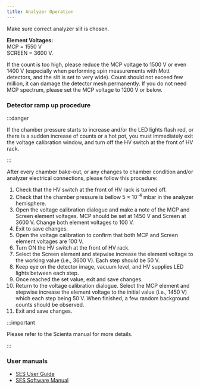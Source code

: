 ```yaml
---
title: Analyzer Operation
---
```


Make sure correct analyzer slit is chosen.

**Element Voltages:** <br/>
MCP = 1550 V <br/>
SCREEN = 3600 V.

If the count is too high, please reduce the MCP voltage to 1500 V or even 1400 V
(especially when performing spin measurements with Mott detectors, and the slit
is set to very wide). Count should not exceed few million, it can damage the
detector mesh permanently. If you do not need MCP spectrum, please set the MCP
voltage to 1200 V or below.

### Detector ramp up procedure

:::danger

If the chamber pressure starts to increase and/or the LED lights flash red, or
there is a sudden increase of counts or a hot pot, you must immediately exit the
voltage calibration window, and turn off the HV switch at the front of HV rack.

:::

After every chamber bake-out, or any changes to chamber condition and/or
analyzer electrical connections, please follow this procedure:

1. Check that the HV switch at the front of HV rack is turned off.
2. Check that the chamber pressure is bellow 5&nbsp;×&nbsp;10<sup>-4</sup> mbar
in the analyzer hemisphere.
3. Open the voltage calibration dialogue and make a note of the MCP and Screen
element voltages. MCP should be set at 1450&nbsp;V and Screen at 3600&nbsp;V.
Change both element voltages to 100&nbsp;V.
4. Exit to save changes.
5. Open the voltage calibration to confirm that both MCP and Screen element
voltages are 100&nbsp;V.
6. Turn ON the HV switch at the front of HV rack.
7. Select the Screen element and stepwise increase the element voltage to the
working value (i.e., 3600&nbsp;V). Each step should be 50&nbsp;V.
8. Keep eye on the detector image, vacuum level, and HV supplies LED lights
between each step.
9. Once reached the set value, exit and save changes.
10. Return to the voltage calibration dialogue. Select the MCP element and
stepwise increase the element voltage to the initial value (i.e., 1450&nbsp;V)
which each step being 50&nbsp;V. When finished, a few random background counts
should be observed.
11. Exit and save changes.

:::important

Please refer to the Scienta manual for more details.

:::


### User manuals

- [SES User Guide](https://file-storage.github.io/manuals/SES-Software-User-Guide-v2.0.pdf)
- [SES Software Manual](https://file-storage.github.io/manuals/SES-Software-Manual-v5_1.pdf)
